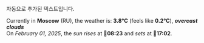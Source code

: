 
자동으로 추가된 텍스트입니다.

<!--START_SECTION:weather:moscow-->
Currently in **Moscow** (RU), the weather is: **3.8°C** (feels like **0.2°C**), ***overcast clouds***<br/>
On *February 01, 2025*, the *sun rises* at 🌅**08:23** and *sets* at 🌇**17:02**.
<!--END_SECTION:weather-->
